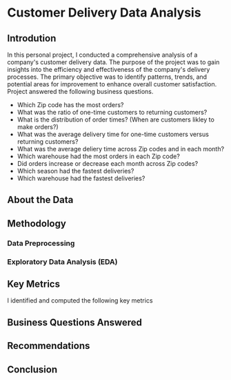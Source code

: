 # Customer Delivery Data Analysis
## Introdution
In this personal project, I conducted a comprehensive analysis of a company's customer delivery data. The purpose of the project was to gain insights into the efficiency and effectiveness of the company's delivery processes. The primary objective was to identify patterns, trends, and potential areas for improvement to enhance overall customer satisfaction. Project answered the following business questions. 

- Which Zip code has the most orders?
- What was the ratio of one-time customers to returning customers?
- What is the distribution of order times? (When are customers likley to make orders?)
- What was the average delivery time for one-time customers versus returning customers?
- What was the average deliery time across Zip codes and in each month?
- Which warehouse had the most orders in each Zip code?
- Did orders increase or decrease each month across Zip codes?
- Which season had the fastest deliveries?
- Which warehouse had the fastest deliveries?

## About the Data

## Methodology
### Data Preprocessing
### Exploratory Data Analysis (EDA)
## Key Metrics
I identified and computed the following key metrics
## Business Questions Answered
## Recommendations
## Conclusion

